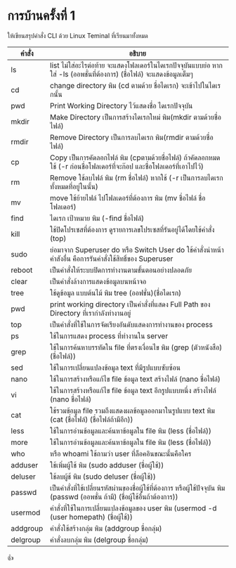 # การบ้านครั้งที่ 1

ให้เขียนสรุปคำสั่ง CLI ด้วย Linux Teminal ที่เรียนมาทั้งหมด

คำสั่ง   | อธิบาย
-------|--------
ls     | list ไม่ใส่อะไรต่อท้าย จะแสดงโฟลเดอร์ในไดเรกปัจจุบันแบบย่อ หากใส่ -ls (ออพชั่นที่ต้องการ) (ชื่อไฟล์) จะแสดงข้อมูลเต็มๆ
cd     | change directory พิม (cd ตามด้วย ชื่อไดเรก) จะเข้าไปในไดเรกนั้น
pwd    | Print Working Directory ไว้แสดงชื่อ ไดเรกปัจจุบัน 
mkdir  | Make Directory เป็นการสร้างไดเรกใหม่ พิม(mkdir ตามด้วยชื่อไฟล์)
rmdir  | Remove Directory เป็นการลบไดเรก พิม(rmdir ตามด้วยชื่อไฟล์)
cp     | Copy เป็นการคัดลอกไฟล์ พิม (cpตามด้วยชื่อไฟล์) ถ้าคัดลอกหมด ใช้ (-r ก่อนชื่อโฟลเดอร์ที่จะก๊อป และชื่อโฟลเดอร์ที่เอาไปไว้)
rm     | Remove ใช้ลบไฟล์ พิม (rm ชื่อไฟล์) หากใช้ (-r เป็นการลบไดเรกทั้งหมดที่อยู่ในนั้น)
mv     | move ใช้ย้ายไฟล์ ไปโฟลเดอร์ที่ต้องการ พิม (mv ชื่อไฟล์ ชื่อโฟลเดอร์)
find   | ไดเรก เป้าหมาย พิม (-find ชื่อไฟล์)
kill   | ใช้ปิดโปรเซสที่ต้องการ ดูรายการเลขโปรเซสที่รันอยู่ได้โดยใช้คำสั่ง (top)
sudo   | ย่อมาจาก Superuser do หรือ Switch User do ใช้คำสั่งนำหน้าคำสังอื่น คือการรันคำสั่งใช้สิทธิ์ของ Superuser
reboot | เป็นคำสั่งให้ระบบปิดการทำงานตามขั้นตอนอย่างปลอดภัย
clear  | เป็นคำสั่งล้างการแสดงข้อมูลบนหน้าจอ
tree   | ใช้ดูข้อมูล แบบต้นไม้ พิม tree (ออฟชั่น)(ชื่อไดเรก)
pwd    | print working directory เป็นคำสั่งที่แสดง Full Path ของ Directory ที่เรากำลังทำงานอยู่
top    | เป็นคำสั่งที่ใช้ในการจัดเรียงอันดับแสดงการทำงานของ process
ps     | ใช้ในการแสดง process ที่ทำงานใน server
grep   | ใช้ในการค้นหาบรรทัดใน file ที่ตรงเงื่อนไข พิม (grep (ตัวหนังสือ) (ชื่อไฟล์))
sed    | ใช้ในการเปลี่ยนแปลงข้อมูล text ที่มีรูปแบบซับซ้อน
nano   | ใช้ในการสร้างหรือแก้ไข file ข้อมูล text สร้างไฟล์ (nano ชื่อไฟล์)
vi     | ใช้ในการสร้างหรือแก้ไข file ข้อมูล text อีกรูปแบบหนึ่ง สร้างไฟล์ (nano ชื่อไฟล์)
cat    | ใช้รวมข้อมูล file รวมถึงแสดงผลข้อมูลออกมาในรูปแบบ text พิม (cat (ชื่อไฟล์) (ชื่อไฟล์ถ้ามีอีก))
less   | ใช้ในการอ่านข้อมูลและค้นหาข้อมูลใน file พิม (less (ชื่อไฟล์))
more   | ใช้ในการอ่านข้อมูลและค้นหาข้อมูลใน file พิม (less (ชื่อไฟล์))
who    | หรือ whoami ใช้ถามว่า user ที่ล็อคอินขณะนั้นคือใคร
adduser| ใช้เพิ่มผู้ใช้ พิม (sudo adduser (ชื่อผู้ใช้))
deluser| ใช้ลบผู้ช้ พิม (sudo deluser (ชื่อผู้ใช้))
passwd | เป็นคำสั่งที่ใช้เปลี่ยนรหัสผ่านของชื่อผู้ใช้ที่ต้องการ หรือผู้ใช้ปัจจุบัน พิม (passwd (ออพชั่น ถ้ามี) (ชื่อผู้ใช้อื่นถ้าต้องการ))
usermod| คำสั่งที่ใช้ในการเปลี่ยนแปลงข้อมูลของ user พิม (usermod -d (user homepath) (ชื่อผู้ใช้))
addgroup| คำสั่งใช้สร้างกลุ่ม พิม (addgroup ชื่อกลุ่ม)
delgroup| คำสั่งลบกลุ่ม พิม (delgroup ชื่อกลุ่ม)

:+1:
